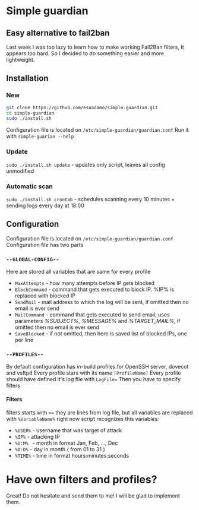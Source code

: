# Simple guardian
## Easy alternative to fail2ban
Last week I was too lazy to learn how to make working Fail2Ban filters, It appears too hard. So I decided to do something easier and more lightweight.
## Installation
### New
```bash
git clone https://github.com/esoadamo/simple-guardian.git
cd simple-guardian
sudo ./install.sh
```
Configuration file is located on `/etc/simple-guardian/guardian.conf`
Run it with `simple-guarian --help` 
### Update
`sudo ./install.sh update` - updates only script, leaves all config unmodified
### Automatic scan
`sudo ./install.sh crontab` - schedules scanning every 10 minutes + sending logs every day at 18:00


## Configuration
Configuration file is located on `/etc/simple-guardian/guardian.conf`
Configuration file has two parts
### `--GLOBAL-CONFIG--` 
Here are stored all variables that are same for every profile

 - `MaxAttempts` - how many attempts before IP gets blocked
 - `BlockCommand` - command that gets executed to block IP. %IP% is replaced with blocked IP
 - `SendMail` - mail address to which the log will be sent, if omitted then no email is ever send
 - `MailCommand` - command that gets executed to send email, uses parameters *%SUBJECT%*, *%MESSAGE%* and *%TARGET_MAIL%*, if omitted then no email is ever send
 - `SaveBlocked` - if not omitted, then here is saved list of blocked IPs, one per line
### `--PROFILES--` 
By default configuration has in-build profiles for OpenSSH server, dovecot and vsftpd
Every profile stars with its name `[ProfileName]`
Every profile should have defined it's log file with `LogFile=`
Then you have to specify filters
#### Filters
filters starts with `>>`
they are lines from log file, but all variables are replaced with `%VariableName%`
right now script recognizes this variables:
 - `%USER%` - username that was target of attack
 - `%IP%` - attacking IP
 - `%D:M% ` - month in format Jan, Feb, ..., Dec
 - `%D:D%` - day in month ( from 01 to 31 )
 - `%TIME%` - time in format hours:minutes:seconds
# Have own filters and profiles?
Great! Do not hesitate and send them to me! I will be glad to implement them.
